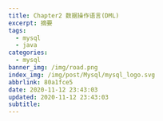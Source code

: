 ```yaml
---
title: Chapter2 数据操作语言(DML)
excerpt: 摘要
tags:
  - mysql
  - java
categories:
  - mysql
banner_img: /img/road.png
index_img: /img/post/Mysql/mysql_logo.svg
abbrlink: 80a1fce5
date: 2020-11-12 23:43:03
updated: 2020-11-12 23:43:03
subtitle:
---
```

